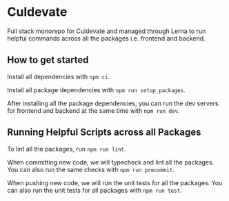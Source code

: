 # Culdevate

Full stack monorepo for Culdevate and managed through Lerna to run helpful commands across all the packages i.e. frontend and backend.

## How to get started

Install all dependencies with `npm ci`.

Install all package dependencies with `npm run setup_packages`.

After installing all the package dependencies, you can run the
dev servers for frontend and backend at the same time with `npm run dev`.

## Running Helpful Scripts across all Packages

To lint all the packages, run `npm run lint`.

When committing new code, we will typecheck and lint all the packages.
You can also run the same checks with `npm run precommit`.

When pushing new code, we will run the unit tests for all the packages.
You can also run the unit tests for all packages with `npm run test`.
